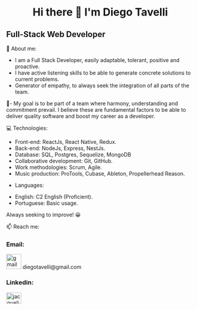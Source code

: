 <h1 align="center" >
Hi there 👋 
I'm Diego Tavelli
</h1>
<h2>
 Full-Stack Web Developer 
</h2>


💬 About me:


- I am a Full Stack Developer, easily adaptable, tolerant, positive and proactive.
- I have active listening skills to be able to generate concrete solutions to current problems.
- Generator of empathy, to always seek the integration of all parts of the team.

🚀- My goal is to be part of a team where harmony, understanding and commitment prevail. I believe these are fundamental factors to be able to deliver quality software and boost my career as a developer.

💻 Technologies:
- Front-end: ReactJs, React Native, Redux.
- Back-end: NodeJs, Express, NestJs.
- Database: SQL, Postgres, Sequelize, MongoDB
- Collaborative development: Git, GitHub.
- Work methodologies: Scrum, Agile.
- Music production: ProTools, Cubase, Ableton, Propellerhead Reason.

* Languages:
- English: C2 English (Proficient).
- Portuguese: Basic usage.


Always seeking to improve! 😀

📫 Reach me:
<h3>Email: </h3>
<p style="justify-content: center" ><img src="https://cdn-icons-png.flaticon.com/512/732/732200.png" alt="gmail" width="40" height="40"/> diegotavelli@gmail.com</p>

<h3>Linkedin:</h3>
<a href="https://www.linkedin.com/in/diegotavelli/" target="blank"><img align="center" src="https://raw.githubusercontent.com/rahuldkjain/github-profile-readme-generator/master/src/images/icons/Social/linked-in-alt.svg" alt="jacqueline leone" height="30" width="40" /></a>



